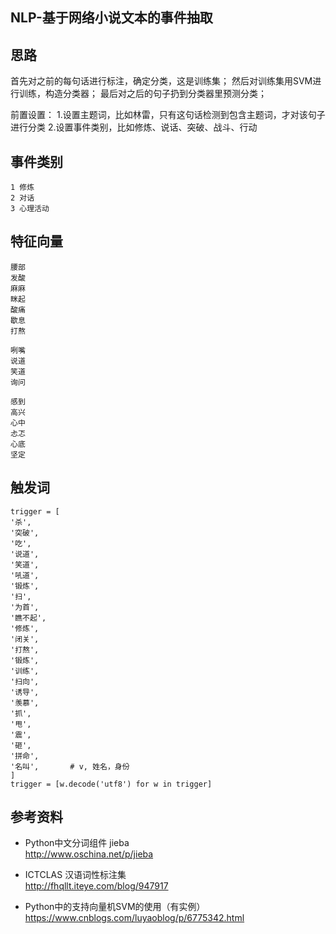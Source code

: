 ## NLP-基于网络小说文本的事件抽取

## 思路
首先对之前的每句话进行标注，确定分类，这是训练集；
然后对训练集用SVM进行训练，构造分类器；
最后对之后的句子扔到分类器里预测分类；

前置设置：
1.设置主题词，比如林雷，只有这句话检测到包含主题词，才对该句子进行分类
2.设置事件类别，比如修炼、说话、突破、战斗、行动

## 事件类别
```
1 修炼
2 对话
3 心理活动
```

## 特征向量
```
腰部
发酸
麻麻
眯起
酸痛
歇息
打熬

咧嘴
说道
笑道
询问

感到
高兴
心中
忐忑
心底
坚定
```

## 触发词
```
trigger = [
'杀',
'突破',
'吃',
'说道',
'笑道',
'吼道',
'锻炼',
'扫',
'为首',
'瞧不起',
'修炼',
'闭关',
'打熬',
'锻炼',
'训练',
'扫向',
'诱导',
'羡慕',
'抓',
'甩',
'震',
'砸',
'拼命',
'名叫',		# v, 姓名，身份
]
trigger = [w.decode('utf8') for w in trigger]
```

## 参考资料
* Python中文分词组件 jieba  
http://www.oschina.net/p/jieba

* ICTCLAS 汉语词性标注集  
http://fhqllt.iteye.com/blog/947917

* Python中的支持向量机SVM的使用（有实例）  
https://www.cnblogs.com/luyaoblog/p/6775342.html